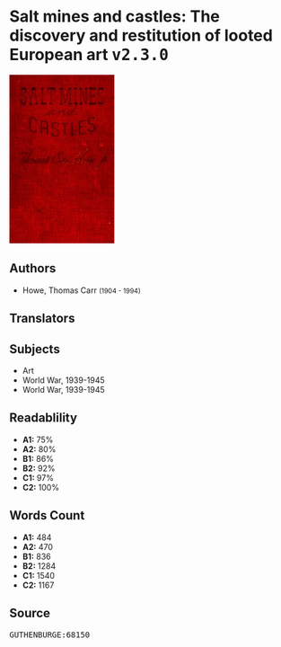 # Salt mines and castles: The discovery and restitution of looted European art <kbd>v2.3.0</kbd>

![](./cover.medium.jpg "")

## Authors


 - Howe, Thomas Carr <small>(1904 - 1994)</small>

## Translators



## Subjects


 - Art
 - World War, 1939-1945
 - World War, 1939-1945

## Readablility


 - **A1:** 75%
 - **A2:** 80%
 - **B1:** 86%
 - **B2:** 92%
 - **C1:** 97%
 - **C2:** 100%

## Words Count


 - **A1:** 484
 - **A2:** 470
 - **B1:** 836
 - **B2:** 1284
 - **C1:** 1540
 - **C2:** 1167

## Source


<kbd>GUTHENBURGE:68150</kbd>
